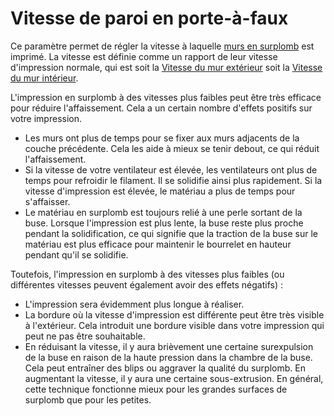 Vitesse de paroi en porte-à-faux
===

Ce paramètre permet de régler la vitesse à laquelle [murs en surplomb](./wall_overhang_angle.md) est imprimé. La vitesse est définie comme un rapport de leur vitesse d'impression normale, qui est soit la [Vitesse du mur extérieur](../speed/speed_wall_0.md) soit la [Vitesse du mur intérieur](../speed/speed_wall_x.md).

L'impression en surplomb à des vitesses plus faibles peut être très efficace pour réduire l'affaissement. Cela a un certain nombre d'effets positifs sur votre impression.
* Les murs ont plus de temps pour se fixer aux murs adjacents de la couche précédente. Cela les aide à mieux se tenir debout, ce qui réduit l'affaissement.
* Si la vitesse de votre ventilateur est élevée, les ventilateurs ont plus de temps pour refroidir le filament. Il se solidifie ainsi plus rapidement. Si la vitesse d'impression est élevée, le matériau a plus de temps pour s'affaisser.
* Le matériau en surplomb est toujours relié à une perle sortant de la buse. Lorsque l'impression est plus lente, la buse reste plus proche pendant la solidification, ce qui signifie que la traction de la buse sur le matériau est plus efficace pour maintenir le bourrelet en hauteur pendant qu'il se solidifie.

Toutefois, l'impression en surplomb à des vitesses plus faibles (ou différentes vitesses peuvent également avoir des effets négatifs) :
* L'impression sera évidemment plus longue à réaliser.
* La bordure où la vitesse d'impression est différente peut être très visible à l'extérieur. Cela introduit une bordure visible dans votre impression qui peut ne pas être souhaitable.
* En réduisant la vitesse, il y aura brièvement une certaine surexpulsion de la buse en raison de la haute pression dans la chambre de la buse. Cela peut entraîner des blips ou aggraver la qualité du surplomb. En augmentant la vitesse, il y aura une certaine sous-extrusion. En général, cette technique fonctionne mieux pour les grandes surfaces de surplomb que pour les petites.
